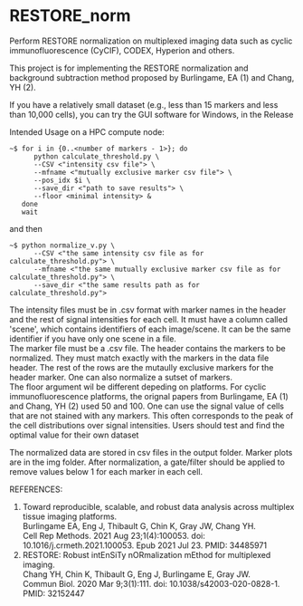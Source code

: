 # RESTORE_norm
Perform RESTORE normalization on multiplexed imaging data such as cyclic immunofluorescence (CyCIF), CODEX, Hyperion and others.  

This project is for implementing the RESTORE normalization and background subtraction method proposed by Burlingame, EA (1) and Chang, YH (2).  

If you have a relatively small dataset (e.g., less than 15 markers and less than 10,000 cells), you can try the GUI software for Windows, in the Release  
  
Intended Usage on a HPC compute node:
```
~$ for i in {0..<number of markers - 1>}; do 
      python calculate_threshold.py \
      --CSV <"intensity csv file"> \
      --mfname <"mutually exclusive marker csv file"> \
      --pos_idx $i \
      --save_dir <"path to save results"> \
      --floor <minimal intensity> &
   done
   wait
```
and then
```
~$ python normalize_v.py \
      --CSV <"the same intensity csv file as for calculate_threshold.py"> \
      --mfname <"the same mutually exclusive marker csv file as for calculate_threshold.py"> \
      --save_dir <"the same results path as for calculate_threshold.py">
```
The intensity files must be in .csv format with marker names in the header and the rest of signal intensities for each cell. It must have a column called 'scene', which contains identifiers of each image/scene. It can be the same identifier if you have only one scene in a file.  
The marker file must be a .csv file. The header contains the markers to be normalized. They must match exactly with the markers in the data file header. The rest of the rows are the mutaully exclusive markers for the header marker. One can also normalize a sutset of markers.  
The floor argument wil be different depeding on platforms. For cyclic immunofluorescence platforms, the orignal papers from Burlingame, EA (1) and Chang, YH (2) used 50 and 100. One can use the signal value of cells that are not stained with any markers. This often corresponds to the peak of the cell distributions over signal intensities. Users should test and find the optimal value for their own dataset  

The normalized data are stored in csv files in the output folder. Marker plots are in the img folder. After normalization, a gate/filter should be applied to remove values below 1 for each marker in each cell.

REFERENCES:  
 
1. Toward reproducible, scalable, and robust data analysis across multiplex tissue imaging platforms.  
   Burlingame EA, Eng J, Thibault G, Chin K, Gray JW, Chang YH.  
   Cell Rep Methods. 2021 Aug 23;1(4):100053. doi: 10.1016/j.crmeth.2021.100053. Epub 2021 Jul 23.
   PMID: 34485971  
2. RESTORE: Robust intEnSiTy nORmalization mEthod for multiplexed imaging.  
   Chang YH, Chin K, Thibault G, Eng J, Burlingame E, Gray JW.  
   Commun Biol. 2020 Mar 9;3(1):111. doi: 10.1038/s42003-020-0828-1.
   PMID: 32152447

